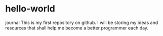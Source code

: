 # hello-world
journal
This is my first repository on github. I will be storing my ideas and resources that shall help me become a better programmer each day.
